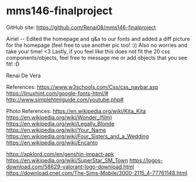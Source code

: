 # mms146-finalproject

GitHub site: https://github.com/Renai08/mms146-finalproject

Airiel -- Edited the homepage and q&a to our fonts and added a diff picture for the homepage (feel free to use another pic too! :)) Also no worries and take your time! <3 Lastly, if you feel like this does not fit the 20 css components/objects, feel free to message me or add objects that you see fit! :D

Renai De Vera

References: 
https://www.w3schools.com/Css/css_navbar.asp
https://linuxhint.com/google-fonts-html/#
http://www.simplehtmlguide.com/youtube.php#

Photo References:
https://en.wikipedia.org/wiki/Kita_Kita
https://en.wikipedia.org/wiki/Wonder_(film)
https://en.wikipedia.org/wiki/Legally_Blonde
https://en.wikipedia.org/wiki/Your_Name
https://en.wikipedia.org/wiki/Four_Sisters_and_a_Wedding
https://en.wikipedia.org/wiki/Encanto

https://apklord.com/en/genshin-impact-apk
https://en.wikipedia.org/wiki/SuperStar_SM_Town
https://logos-download.com/58629-valorant-logo-download.html
https://download.cnet.com/The-Sims-Mobile/3000-2115_4-77761148.html
